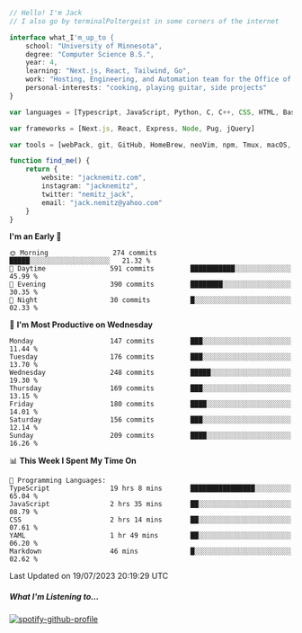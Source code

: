 ```typescript
// Hello! I'm Jack
// I also go by terminalPoltergeist in some corners of the internet

interface what_I'm_up_to {
    school: "University of Minnesota",
    degree: "Computer Science B.S.",
    year: 4,
    learning: "Next.js, React, Tailwind, Go",
    work: "Hosting, Engineering, and Automation team for the Office of Information Technology at UMN",
    personal-interests: "cooking, playing guitar, side projects"
}

var languages = [Typescript, JavaScript, Python, C, C++, CSS, HTML, Bash, VimScript]

var frameworks = [Next.js, React, Express, Node, Pug, jQuery]

var tools = [webPack, git, GitHub, HomeBrew, neoVim, npm, Tmux, macOS, Ubuntu, Docker, Nginx, Cloudflare, DigitalOcean]

function find_me() {
    return {
        website: "jacknemitz.com",
        instagram: "jacknemitz",
        twitter: "nemitz_jack",
        email: "jack.nemitz@yahoo.com"
    }
}
```

<!--START_SECTION:waka-->
**I'm an Early 🐤** 

```text
🌞 Morning                274 commits         █████░░░░░░░░░░░░░░░░░░░░   21.32 % 
🌆 Daytime                591 commits         ███████████░░░░░░░░░░░░░░   45.99 % 
🌃 Evening                390 commits         ████████░░░░░░░░░░░░░░░░░   30.35 % 
🌙 Night                  30 commits          █░░░░░░░░░░░░░░░░░░░░░░░░   02.33 % 
```
📅 **I'm Most Productive on Wednesday** 

```text
Monday                   147 commits         ███░░░░░░░░░░░░░░░░░░░░░░   11.44 % 
Tuesday                  176 commits         ███░░░░░░░░░░░░░░░░░░░░░░   13.70 % 
Wednesday                248 commits         █████░░░░░░░░░░░░░░░░░░░░   19.30 % 
Thursday                 169 commits         ███░░░░░░░░░░░░░░░░░░░░░░   13.15 % 
Friday                   180 commits         ████░░░░░░░░░░░░░░░░░░░░░   14.01 % 
Saturday                 156 commits         ███░░░░░░░░░░░░░░░░░░░░░░   12.14 % 
Sunday                   209 commits         ████░░░░░░░░░░░░░░░░░░░░░   16.26 % 
```


📊 **This Week I Spent My Time On** 

```text
💬 Programming Languages: 
TypeScript               19 hrs 8 mins       ████████████████░░░░░░░░░   65.04 % 
JavaScript               2 hrs 35 mins       ██░░░░░░░░░░░░░░░░░░░░░░░   08.79 % 
CSS                      2 hrs 14 mins       ██░░░░░░░░░░░░░░░░░░░░░░░   07.61 % 
YAML                     1 hr 49 mins        ██░░░░░░░░░░░░░░░░░░░░░░░   06.20 % 
Markdown                 46 mins             █░░░░░░░░░░░░░░░░░░░░░░░░   02.62 % 
```


 Last Updated on 19/07/2023 20:19:29 UTC
<!--END_SECTION:waka-->

##### What I'm Listening to...

[![spotify-github-profile](https://spotify-github-profile.vercel.app/api/view?uid=jack.nemitz&cover_image=true&show_offline=true&bar_color=53b14f&bar_color_cover=false&background_color=121212FF)](https://spotify-github-profile.vercel.app/api/view?uid=jack.nemitz&redirect=true)

